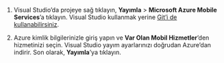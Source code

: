 
1. Visual Studio’da projeye sağ tıklayın, **Yayımla** > **Microsoft Azure Mobile Services**’a tıklayın. Visual Studio kullanmak yerine [Git’i de kullanabilirsiniz](../articles/mobile-services/mobile-services-dotnet-backend-store-code-source-control.md).

2. Azure kimlik bilgilerinizle giriş yapın ve **Var Olan Mobil Hizmetler**’den hizmetinizi seçin. Visual Studio yayım ayarlarınızı doğrudan Azure’dan indirir. Son olarak, **Yayımla**’ya tıklayın.



<!--HONumber=Jun16_HO2-->


